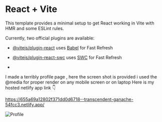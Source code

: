 # React + Vite

This template provides a minimal setup to get React working in Vite with HMR and some ESLint rules.

Currently, two official plugins are available:

- [@vitejs/plugin-react](https://github.com/vitejs/vite-plugin-react/blob/main/packages/plugin-react/README.md) uses [Babel](https://babeljs.io/) for Fast Refresh
- [@vitejs/plugin-react-swc](https://github.com/vitejs/vite-plugin-react-swc) uses [SWC](https://swc.rs/) for Fast Refresh

- 
I made a terribly profile page , here the screen shot is provided
i used the @media for proper render on any mobile screen or on laptop
Here is my hosted netlify app link 👇

https://655a69a12802f371dd0d6718--transcendent-ganache-54fcc3.netlify.app/

![Profile](https://github.com/Kumarijaya123/terribly-profile/assets/81750694/20be0e44-38a1-4b59-8514-f9a1f5112f45)
